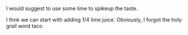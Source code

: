 
I would suggest to use some lime to spikeup the taste.

I thnk we can start with adding 1/4 lime juice.
Obviously, I forgot the holy grail word taco 
